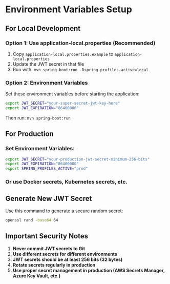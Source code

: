 # Environment Variables Setup

## For Local Development

### Option 1: Use application-local.properties (Recommended)
1. Copy `application-local.properties.example` to `application-local.properties`
2. Update the JWT secret in that file
3. Run with: `mvn spring-boot:run -Dspring.profiles.active=local`

### Option 2: Environment Variables
Set these environment variables before starting the application:

```bash
export JWT_SECRET="your-super-secret-jwt-key-here"
export JWT_EXPIRATION="86400000"
```

Then run: `mvn spring-boot:run`

## For Production

### Set Environment Variables:
```bash
export JWT_SECRET="your-production-jwt-secret-minimum-256-bits"
export JWT_EXPIRATION="86400000"
export SPRING_PROFILES_ACTIVE="prod"
```

### Or use Docker secrets, Kubernetes secrets, etc.

## Generate New JWT Secret

Use this command to generate a secure random secret:
```bash
openssl rand -base64 64
```

## Important Security Notes

1. **Never commit JWT secrets to Git**
2. **Use different secrets for different environments**
3. **JWT secrets should be at least 256 bits (32 bytes)**
4. **Rotate secrets regularly in production**
5. **Use proper secret management in production (AWS Secrets Manager, Azure Key Vault, etc.)**
